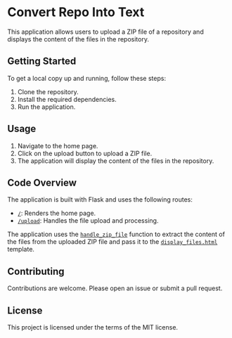 # Convert Repo Into Text

This application allows users to upload a ZIP file of a repository and displays the content of the files in the repository.

## Getting Started

To get a local copy up and running, follow these steps:

1. Clone the repository.
2. Install the required dependencies.
3. Run the application.

## Usage

1. Navigate to the home page.
2. Click on the upload button to upload a ZIP file.
3. The application will display the content of the files in the repository.

## Code Overview

The application is built with Flask and uses the following routes:

- [`/`](../../../z:/python/convertRepoIntoText/app.py): Renders the home page.
- [`/upload`](../../../z:/python/convertRepoIntoText/app.py): Handles the file upload and processing.

The application uses the [`handle_zip_file`](../../../z:/python/convertRepoIntoText/app.py) function to extract the content of the files from the uploaded ZIP file and pass it to the [`display_files.html`](../../../z:/python/convertRepoIntoText/templates/display_files.html) template.

## Contributing

Contributions are welcome. Please open an issue or submit a pull request.

## License

This project is licensed under the terms of the MIT license.